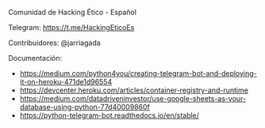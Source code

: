 Comunidad de Hacking Ético - Español

Telegram: https://t.me/HackingEticoEs

Contribuidores: 
@jarriagada

Documentación:
- https://medium.com/python4you/creating-telegram-bot-and-deploying-it-on-heroku-471de1d96554
- https://devcenter.heroku.com/articles/container-registry-and-runtime
- https://medium.com/datadriveninvestor/use-google-sheets-as-your-database-using-python-77d40009860f
- https://python-telegram-bot.readthedocs.io/en/stable/
